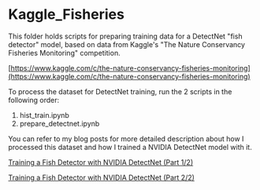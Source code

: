# Kaggle_Fisheries

This folder holds scripts for preparing training data for a DetectNet "fish detector" model, based on data from Kaggle's "The Nature Conservancy Fisheries Monitoring" competition.

[https://www.kaggle.com/c/the-nature-conservancy-fisheries-monitoring](https://www.kaggle.com/c/the-nature-conservancy-fisheries-monitoring)

To process the dataset for DetectNet training, run the 2 scripts in the following order:

1. hist_train.ipynb
2. prepare_detectnet.ipynb

You can refer to my blog posts for more detailed description about how I processed this dataset and how I trained a NVIDIA DetectNet model with it.

[Training a Fish Detector with NVIDIA DetectNet (Part 1/2)](https://jkjung-avt.github.io/fisheries-dataset/)

[Training a Fish Detector with NVIDIA DetectNet (Part 2/2)](https://jkjung-avt.github.io/detectnet-training/)
